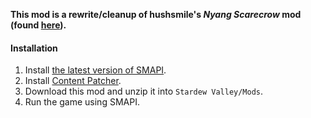 **This mod is a rewrite/cleanup of hushsmile's *Nyang Scarecrow* mod (found [here](https://www.nexusmods.com/stardewvalley/mods/4976)).**

#### Installation
1. Install [the latest version of SMAPI](https://smapi.io/).
2. Install [Content Patcher](https://www.nexusmods.com/stardewvalley/mods/1915).
3. Download this mod and unzip it into `Stardew Valley/Mods`.
4. Run the game using SMAPI.
